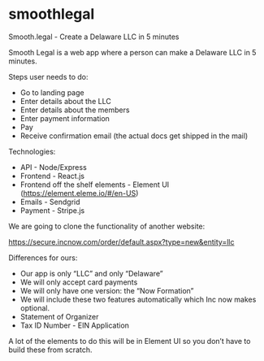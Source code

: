 # smoothlegal

Smooth.legal - Create a Delaware LLC in 5 minutes

Smooth Legal is a web app where a person can make a Delaware LLC in 5 minutes. 

Steps user needs to do:

- Go to landing page 
- Enter details about the LLC
- Enter details about the members 
- Enter payment information
- Pay 
- Receive confirmation email (the actual docs get shipped in the mail)

Technologies: 

- API - Node/Express 
- Frontend - React.js
- Frontend off the shelf elements - Element UI (https://element.eleme.io/#/en-US)
- Emails - Sendgrid 
- Payment - Stripe.js 

We are going to clone the functionality of another website:

https://secure.incnow.com/order/default.aspx?type=new&entity=llc

Differences for ours:

- Our app is only “LLC” and only “Delaware” 
- We will only accept card payments
- We will only have one version: the “Now Formation” 
- We will include these two features automatically which Inc now makes optional.
- Statement of Organizer
- Tax ID Number - EIN Application

A lot of the elements to do this will be in Element UI so you don’t have to build these from scratch.
